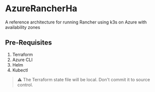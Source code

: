 # AzureRancherHa
A reference architecture for running Rancher using k3s on Azure with availability zones


## Pre-Requisites
1. Terraform
2. Azure CLI
3. Helm
4. Kubectl

> :warning: The Terraform state file will be local. Don't commit it to source control.
